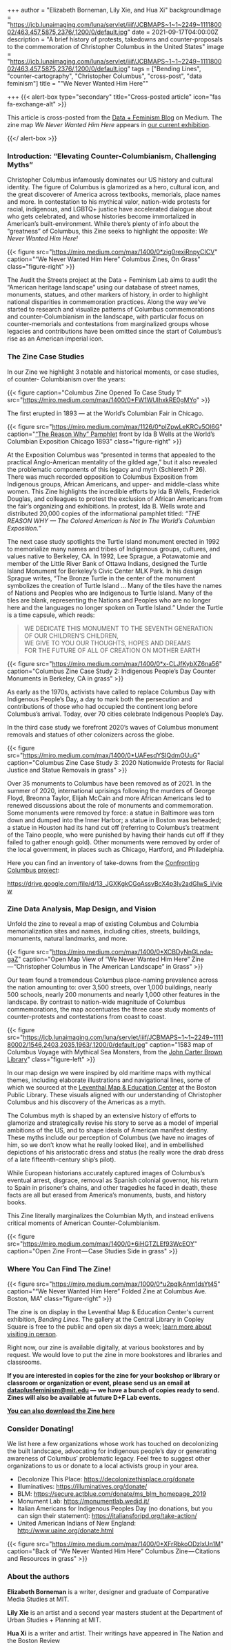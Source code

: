 +++
author = "Elizabeth Borneman, Lily Xie, and Hua Xi"
backgroundImage = "https://jcb.lunaimaging.com/luna/servlet/iiif/JCBMAPS~1~1~2249~111180002/463,457,5875,2376/,1200/0/default.jpg"
date = 2021-09-17T04:00:00Z
description = "A brief history of protests, takedowns and counter-proposals to the commemoration of Christopher Columbus in the United States"
image = "https://jcb.lunaimaging.com/luna/servlet/iiif/JCBMAPS~1~1~2249~111180002/463,457,5875,2376/,1200/0/default.jpg"
tags = ["Bending Lines", "counter-cartography", "Christopher Columbus", "cross-post", "data feminism"]
title = "\"We Never Wanted Him Here\""

+++
{{< alert-box type="secondary" title="Cross-posted article" icon="fas fa-exchange-alt" >}}

This article is cross-posted from the [Data + Feminism Blog](https://medium.com/data-feminism-lab-mit/we-never-wanted-him-here-d6f1af2a5b5) on Medium. The zine map _We Never Wanted Him Here_ appears in [our current exhibition](/exhibitions).

{{</ alert-box >}}

### Introduction: “Elevating Counter-Columbianism, Challenging Myths”

Christopher Columbus infamously dominates our US history and cultural identity. The figure of Columbus is glamorized as a hero, cultural icon, and the great discoverer of America across textbooks, memorials, place names and more. In contestation to his mythical valor, nation-wide protests for racial, indigenous, and LGBTQ+ justice have accelerated dialogue about who gets celebrated, and whose histories become immortalized in American’s built-environment. While there’s plenty of info about the “greatness” of Columbus, this Zine seeks to highlight the opposite: *We Never Wanted Him Here!*

{{< figure src="https://miro.medium.com/max/1400/0*zig0rexiRnpyCICV" caption="“We Never Wanted Him Here” Columbus Zines, On Grass" class="figure-right" >}}

The Audit the Streets project at the Data + Feminism Lab aims to audit the “American heritage landscape” using our database of street names, monuments, statues, and other markers of history, in order to highlight national disparities in commemoration practices. Along the way we’ve started to research and visualize patterns of Columbus commemorations and counter-Columbianism in the landscape, with particular focus on counter-memorials and contestations from marginalized groups whose legacies and contributions have been omitted since the start of Columbus’s rise as an American imperial icon.


### The Zine Case Studies

In our Zine we highlight 3 notable and historical moments, or case studies, of counter- Columbianism over the years:

{{< figure caption="Columbus Zine Opened To Case Study 1" src="https://miro.medium.com/max/1400/0*FW1WUIhxkRE0gMYo" >}}

The first erupted in 1893 — at the World’s Columbian Fair in Chicago.

{{< figure src="https://miro.medium.com/max/1126/0*pIZpwLeKRCv5Ol6G" caption="[“The Reason Why” Pamphlet](https://www.lib.uchicago.edu/ead/pdf/ibwells-0010-005.pdf) front by Ida B Wells at the World’s Columbian Exposition Chicago 1893" class="figure-right" >}}

At the Exposition Columbus was “presented in terms that appealed to the practical Anglo-American mentality of the gilded age,” but it also revealed the problematic components of this legacy and myth (Schlereth P 26). There was much recorded opposition to Columbus Exposition from Indigenous groups, African Americans, and upper- and middle-class white women. This Zine highlights the incredible efforts by Ida B Wells, Frederick Douglas, and colleagues to protest the exclusion of African Americans from the fair’s organizing and exhibitions. In protest, Ida B. Wells wrote and distributed 20,000 copies of the informational pamphlet titled: *“THE REASON WHY — The Colored American is Not In The World’s Columbian Exposition.”*

The next case study spotlights the Turtle Island monument erected in 1992 to memorialize many names and tribes of Indigenous groups, cultures, and values native to Berkeley, CA. In 1992, Lee Sprague, a Potawatomie and member of the Little River Bank of Ottawa Indians, designed the Turtle Island Monument for Berkeley’s Civic Center MLK Park. In his design Sprague writes, “The Bronze Turtle in the center of the monument symbolizes the creation of Turtle Island … Many of the tiles have the names of Nations and Peoples who are Indigenous to Turtle Island. Many of the tiles are blank, representing the Nations and Peoples who are no longer here and the languages no longer spoken on Turtle Island.” Under the Turtle is a time capsule, which reads:

> WE DEDICATE THIS MONUMENT TO THE SEVENTH GENERATION   
> OF OUR CHILDREN’S CHILDREN,   
> WE GIVE TO YOU OUR THOUGHTS, HOPES AND DREAMS   
> FOR THE FUTURE OF ALL OF CREATION ON MOTHER EARTH


{{< figure src="https://miro.medium.com/max/1400/0*x-CLJfKybXZ6na56" caption="Columbus Zine Case Study 2: Indigenous People’s Day Counter Monuments in Berkeley, CA in grass" >}}

As early as the 1970s, activists have called to replace Columbus Day with Indigenous People’s Day, a day to mark both the persecution and contributions of those who had occupied the continent long before Columbus’s arrival. Today, over 70 cities celebrate Indigenous People’s Day.

In the third case study we forefront 2020’s waves of Columbus monument removals and statues of other colonizers across the globe.


{{< figure src="https://miro.medium.com/max/1400/0*UAFesdYSIQdmOUuG" caption="Columbus Zine Case Study 3: 2020 Nationwide Protests for Racial Justice and Statue Removals in grass" >}}

Over 35 monuments to Columbus have been removed as of 2021. In the summer of 2020, international uprisings following the murders of George Floyd, Breonna Taylor, Elijah McCain and more African Americans led to renewed discussions about the role of monuments and commemoration. Some monuments were removed by force: a statue in Baltimore was torn down and dumped into the Inner Harbor; a statue in Boston was beheaded; a statue in Houston had its hand cut off (referring to Columbus’s treatment of the Taino people, who were punished by having their hands cut off if they failed to gather enough gold). Other monuments were removed by order of the local government, in places such as Chicago, Hartford, and Philadelphia.

Here you can find an inventory of take-downs from the [Confronting Columbus project](http://confrontingcolumb.us/):

https://drive.google.com/file/d/13_JGXKgkCGoAssvBcX4p3lv2adGIwS_i/view

### Zine Data Analysis, Map Design, and Vision

Unfold the zine to reveal a map of existing Columbus and Columbia memorialization sites and names, including cities, streets, buildings, monuments, natural landmarks, and more.

{{< figure src="https://miro.medium.com/max/1400/0*XCBDyNnGLnda-gaZ" caption="Open Map View of “We Never Wanted Him Here” Zine — “Christopher Columbus in The American Landscape” in Grass" >}}

Our team found a tremendous Columbus place-naming prevalence across the nation amounting to: over 3,500 streets, over 1,000 buildings, nearly 500 schools, nearly 200 monuments and nearly 1,000 other features in the landscape. By contrast to nation-wide magnitude of Columbus commemorations, the map accentuates the three case study moments of counter-protests and contestations from coast to coast.

{{< figure src="https://jcb.lunaimaging.com/luna/servlet/iiif/JCBMAPS~1~1~2249~111180002/1546,2403,2035,1963/,1200/0/default.jpg" caption="1583 map of Columbus Voyage with Mythical Sea Monsters, from the [John Carter Brown Library](https://jcb.lunaimaging.com/luna/servlet/s/4vhy10)" class="figure-left" >}}

In our map design we were inspired by old maritime maps with mythical themes, including elaborate illustrations and navigational lines, some of which we sourced at the [Leventhal Map & Education Center](https://www.leventhalmap.org/) at the Boston Public Library. These visuals aligned with our understanding of Christopher Columbus and his discovery of the Americas as a myth.


The Columbus myth is shaped by an extensive history of efforts to glamorize and strategically revise his story to serve as a model of imperial ambitions of the US, and to shape ideals of American manifest destiny. These myths include our perception of Columbus (we have no images of him, so we don’t know what he really looked like), and in embellished depictions of his aristocratic dress and status (he really wore the drab dress of a late fifteenth-century ship’s pilot).

While European historians accurately captured images of Columbus’s eventual arrest, disgrace, removal as Spanish colonial governor, his return to Spain in prisoner’s chains, and other tragedies he faced in death, these facts are all but erased from America’s monuments, busts, and history books.

This Zine literally marginalizes the Columbian Myth, and instead enlivens critical moments of American Counter-Columbianism.

{{< figure src="https://miro.medium.com/max/1400/0*6iHGTZLEf93WcEOY" caption="Open Zine Front — Case Studies Side in grass" >}}

### Where You Can Find The Zine!

{{< figure src="https://miro.medium.com/max/1000/0*u2pqlkAnm1dsYt45" caption="“We Never Wanted Him Here” Folded Zine at Columbus Ave. Boston, MA" class="figure-right" >}}

The zine is on display in the Leventhal Map & Education Center's current exhibition, _Bending Lines_. The gallery at the Central Library in Copley Square is free to the public and open six days a week; [learn more about visiting in person](https://www.leventhalmap.org/exhibitions/visit/).

Right now, our zine is available digitally, at various bookstores and by request. We would love to put the zine in more bookstores and libraries and classrooms.

**If you are interested in copies for the zine for your bookshop or library or classroom or organization or event, please send us an email at dataplusfeminism@mit.edu — we have a bunch of copies ready to send. Zines will also be available at future D+F Lab events.**

**[You can also download the Zine here](https://countercolumbus.dataplusfeminism.mit.edu/)**


### Consider Donating!

We list here a few organizations whose work has touched on decolonizing the built landscape, advocating for indigenous people’s day or generating awareness of Columbus’ problematic legacy. Feel free to suggest other organizations to us or donate to a local activists group in your area.

- Decolonize This Place: https://decolonizethisplace.org/donate
- Illuminatives: https://illuminatives.org/donate/
- BLM: https://secure.actblue.com/donate/ms_blm_homepage_2019
- Monument Lab: https://monumentlab.wedid.it/
- Italian Americans for Indigenous Peoples Day (no donations, but you can sign their statement): https://italiansforipd.org/take-action/
- United American Indians of New England: http://www.uaine.org/donate.html


{{< figure src="https://miro.medium.com/max/1400/0*XFrRbkoODzlxUn1M" caption="Back of “We Never Wanted Him Here” Columbus Zine — Citations and Resources in grass" >}}


### About the authors

**Elizabeth Borneman** is a writer, designer and graduate of Comparative Media Studies at MIT.

**Lily Xie** is an artist and a second year masters student at the Department of Urban Studies + Planning at MIT.

**Hua Xi** is a writer and artist. Their writings have appeared in The Nation and the Boston Review